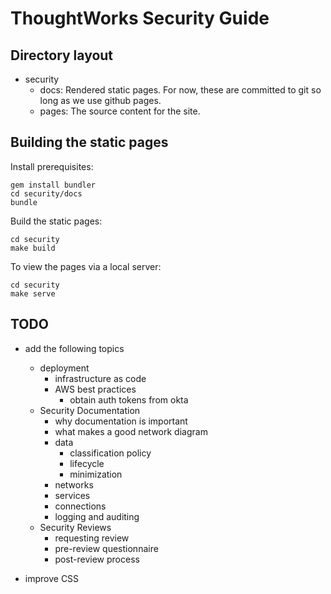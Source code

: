 # ThoughtWorks Security Guide

## Directory layout

* security
  * docs: Rendered static pages. For now, these are committed to git so long as we use github pages.
  * pages: The source content for the site.

## Building the static pages

Install prerequisites:

    gem install bundler
    cd security/docs
    bundle

Build the static pages:

    cd security
    make build

To view the pages via a local server:

    cd security
    make serve

## TODO

* add the following topics
  * deployment
    * infrastructure as code
    * AWS best practices
      * obtain auth tokens from okta
  * Security Documentation
    * why documentation is important
    * what makes a good network diagram
    * data
      * classification policy
      * lifecycle
      * minimization
    * networks
    * services
    * connections
    * logging and auditing
  * Security Reviews
    * requesting review
    * pre-review questionnaire
    * post-review process

* improve CSS
